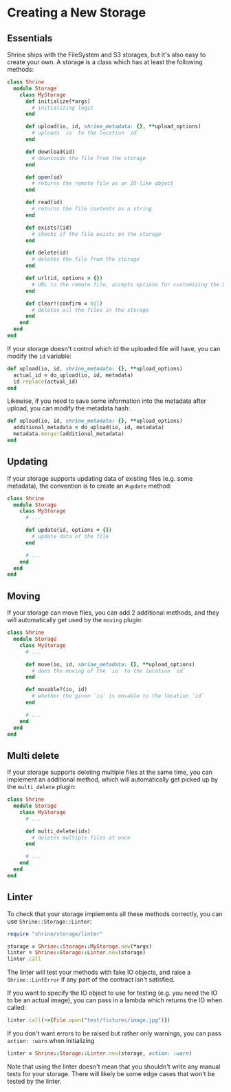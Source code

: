 # Creating a New Storage

## Essentials

Shrine ships with the FileSystem and S3 storages, but it's also easy to create
your own. A storage is a class which has at least the following methods:

```rb
class Shrine
  module Storage
    class MyStorage
      def initialize(*args)
        # initializing logic
      end

      def upload(io, id, shrine_metadata: {}, **upload_options)
        # uploads `io` to the location `id`
      end

      def download(id)
        # downloads the file from the storage
      end

      def open(id)
        # returns the remote file as an IO-like object
      end

      def read(id)
        # returns the file contents as a string
      end

      def exists?(id)
        # checks if the file exists on the storage
      end

      def delete(id)
        # deletes the file from the storage
      end

      def url(id, options = {})
        # URL to the remote file, accepts options for customizing the URL
      end

      def clear!(confirm = nil)
        # deletes all the files in the storage
      end
    end
  end
end
```

If your storage doesn't control which id the uploaded file will have, you
can modify the `id` variable:

```rb
def upload(io, id, shrine_metadata: {}, **upload_options)
  actual_id = do_upload(io, id, metadata)
  id.replace(actual_id)
end
```

Likewise, if you need to save some information into the metadata after upload,
you can modify the metadata hash:

```rb
def upload(io, id, shrine_metadata: {}, **upload_options)
  additional_metadata = do_upload(io, id, metadata)
  metadata.merge!(additional_metadata)
end
```

## Updating

If your storage supports updating data of existing files (e.g. some metadata),
the convention is to create an `#update` method:

```rb
class Shrine
  module Storage
    class MyStorage
      # ...

      def update(id, options = {})
        # update data of the file
      end

      # ...
    end
  end
end
```

## Moving

If your storage can move files, you can add 2 additional methods, and they will
automatically get used by the `moving` plugin:

```rb
class Shrine
  module Storage
    class MyStorage
      # ...

      def move(io, id, shrine_metadata: {}, **upload_options)
        # does the moving of the `io` to the location `id`
      end

      def movable?(io, id)
        # whether the given `io` is movable to the location `id`
      end

      # ...
    end
  end
end
```

## Multi delete

If your storage supports deleting multiple files at the same time, you can
implement an additional method, which will automatically get picked up by the
`multi_delete` plugin:

```rb
class Shrine
  module Storage
    class MyStorage
      # ...

      def multi_delete(ids)
        # deletes multiple files at once
      end

      # ...
    end
  end
end
```

## Linter

To check that your storage implements all these methods correctly, you can use
`Shrine::Storage::Linter`:

```rb
require "shrine/storage/linter"

storage = Shrine::Storage::MyStorage.new(*args)
linter = Shrine::Storage::Linter.new(storage)
linter.call
```

The linter will test your methods with fake IO objects, and raise a
`Shrine::LintError` if any part of the contract isn't satisfied.

If you want to specify the IO object to use for testing (e.g. you need the IO
to be an actual image), you can pass in a lambda which returns the IO when
called:

```rb
linter.call(->{File.open("test/fixtures/image.jpg")})
```

If you don't want errors to be raised but rather only warnings, you can
pass `action: :warn` when initializing

```rb
linter = Shrine::Storage::Linter.new(storage, action: :warn)
```

Note that using the linter doesn't mean that you shouldn't write any manual
tests for your storage. There will likely be some edge cases that won't be
tested by the linter.
